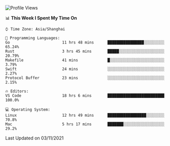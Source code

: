 <!--START_SECTION:waka-->
![Profile Views](http://img.shields.io/badge/Profile%20Views-15-blue)

📊 **This Week I Spent My Time On** 

```text
⌚︎ Time Zone: Asia/Shanghai

💬 Programming Languages: 
Go                       11 hrs 48 mins      ████████████████░░░░░░░░░   65.24% 
Rust                     3 hrs 45 mins       █████░░░░░░░░░░░░░░░░░░░░   20.79% 
Makefile                 41 mins             █░░░░░░░░░░░░░░░░░░░░░░░░   3.79% 
Swift                    24 mins             ░░░░░░░░░░░░░░░░░░░░░░░░░   2.27% 
Protocol Buffer          23 mins             ░░░░░░░░░░░░░░░░░░░░░░░░░   2.15%

🔥 Editors: 
VS Code                  18 hrs 6 mins       █████████████████████████   100.0%

💻 Operating System: 
Linux                    12 hrs 49 mins      █████████████████░░░░░░░░   70.8% 
Mac                      5 hrs 17 mins       ███████░░░░░░░░░░░░░░░░░░   29.2%

```


 Last Updated on 03/11/2021
<!--END_SECTION:waka-->
